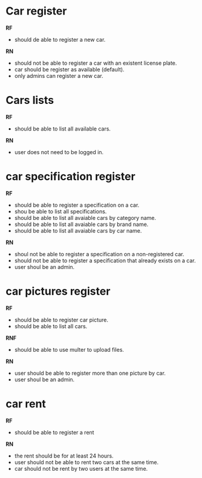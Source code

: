 # Car register

**RF**
- should de able to register a new car.

**RN** 
- should not be able to register a car with an existent license plate.
- car should be register as available (default).
- only admins can register a new car.

# Cars lists

**RF**
- should be able to list all available cars.

**RN**
- user does not need to be logged in.

# car specification register

**RF**
- should be able to register a specification on a car.
- shou be able to list all specifications.
- should be able to list all avaiable cars by category name.
- should be able to list all avaiable cars by brand name.
- should be able to list all avaiable cars by car name.

**RN**
- shoul not be able to register a specification on a non-registered car.
- should not be able to register a specification that already exists on a car.
- user shoul be an admin.

# car pictures register 

**RF**
- should be able to register car picture.
- should be able to list all cars.

**RNF**
- should be able to use multer to upload files.

**RN**
- user should be able to register more than one picture by car.
- user shoul be an admin.

# car rent

**RF**
- should be able to register a rent

**RN**
- the rent should be for at least 24 hours.
- user should not be able to rent two cars at the same time.
- car should not be rent by two users at the same time.

